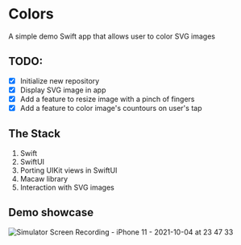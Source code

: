 # Colors
A simple demo Swift app that allows user to color SVG images

## TODO:
  - [x] Initialize new repository
  - [x] Display SVG image in app
  - [x] Add a feature to resize image with a pinch of fingers
  - [x] Add a feature to color image's countours on user's tap

## The Stack

1. Swift
2. SwiftUI
3. Porting UIKit views in SwiftUI
4. Macaw library
5. Interaction with SVG images

## Demo showcase
![Simulator Screen Recording - iPhone 11 - 2021-10-04 at 23 47 33](https://user-images.githubusercontent.com/73956149/135923317-cab03f26-e59e-460f-8ce4-9332b42db1d6.gif)
